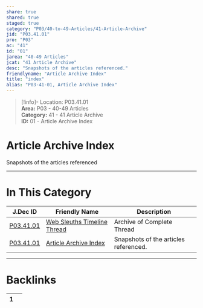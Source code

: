 ```yaml
---  
share: true  
shared: true  
staged: true  
category: "P03/40-to-49-Articles/41-Article-Archive"  
jid: "P03.41.01"  
pro: "P03"  
ac: "41"  
id: "01"  
jarea: "40-49 Articles"  
jcat: "41 Article Archive"  
desc: "Snapshots of the articles referenced."  
friendlyname: "Article Archive Index"  
title: "index"  
alias: "P03-41-01, Article Archive Index"  
---  
```

>[!info]- Location: P03.41.01  
>**Area:** P03 - 40-49 Articles  
>**Category:** 41 - 41 Article Archive  
>**ID:** 01 - Article Archive Index  
  
# Article Archive Index  
  
Snapshots of the articles referenced  
   
  
  
---  
# In This Category  
  
| J.Dec ID                                                                                                        | Friendly Name                                                                                                                     | Description                           |  
| --------------------------------------------------------------------------------------------------------------- | --------------------------------------------------------------------------------------------------------------------------------- | ------------------------------------- |  
| [P03.41.01](./01-Web-Sleuths-Timeline-Thread.md) | [Web Sleuths Timeline Thread](./01-Web-Sleuths-Timeline-Thread.md) | Archive of Complete Thread            |  
| [P03.41.01](index.md)                          | [Article Archive Index](index.md)                                | Snapshots of the articles referenced. |  
  
  
---  
# Backlinks  
<div><table class="dataview table-view-table"><thead class="table-view-thead"><tr class="table-view-tr-header"><th class="table-view-th"><span></span><span class="dataview small-text">1</span></th><th class="table-view-th"><span></span></th></tr></thead><tbody class="table-view-tbody"></tbody></table></div>